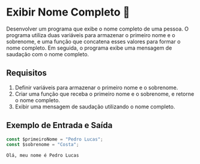 # Exibir Nome Completo 👤
Desenvolver um programa que exibe o nome completo de uma pessoa. O programa utiliza duas variáveis para armazenar o primeiro nome e o sobrenome, e uma função que concatena esses valores para formar o nome completo. Em seguida, o programa exibe uma mensagem de saudação com o nome completo.

## Requisitos

1. Definir variáveis para armazenar o primeiro nome e o sobrenome.
2. Criar uma função que receba o primeiro nome e o sobrenome, e retorne o nome completo.
3. Exibir uma mensagem de saudação utilizando o nome completo.

## Exemplo de Entrada e Saída
```javascript
const $primeiroNome = "Pedro Lucas";
const $sobrenome = "Costa";
```
> 
    Olá, meu nome é Pedro Lucas

